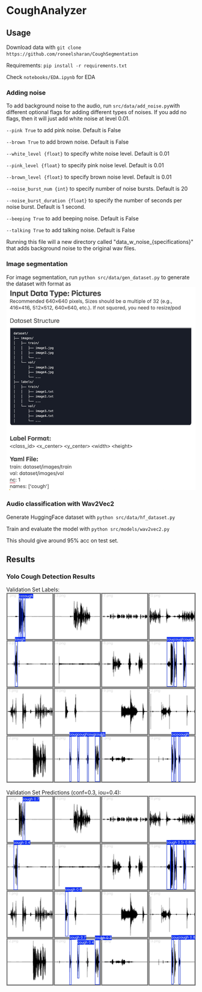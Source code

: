 # CoughAnalyzer

## Usage
Download data with
`git clone https://github.com/roneelsharan/CoughSegmentation`

Requirements: `pip install -r requirements.txt`

Check `notebooks/EDA.ipynb` for EDA

### Adding noise
To add background noise to the audio, run `src/data/add_noise.py`with different optional flags for adding different types of noises. If you add no flags, then it will just add white noise at level 0.01. 

`--pink True` to add pink noise. Default is False 

`--brown True` to add brown noise. Default is False 

`--white_level {float}` to specify white noise level. Default is 0.01

`--pink_level {float}` to specify pink noise level. Default is 0.01 

`--brown_level {float}` to specify brown noise level. Default is 0.01

`--noise_burst_num {int}` to specify number of noise bursts. Default is 20

`--noise_burst_duration {float}` to specify the number of seconds per noise burst. Default is 1 second. 

`--beeping True` to add beeping noise. Default is False

`--talking True` to add talking noise. Default is False

Running this file will a new directory called "data_w_noise_{specifications}" that adds background noise to the original wav files. 

### Image segmentation
For image segmentation, run `python src/data/gen_dataset.py` to generate the dataset with format as
![](figures/data_format.jpg)



### Audio classification with Wav2Vec2
Generate HuggingFace dataset with `python src/data/hf_dataset.py`

Train and evaluate the model with `python src/models/wav2vec2.py`

This should give around 95% acc on test set.

## Results
### Yolo Cough Detection Results
Validation Set Labels:
![](src/yolo/runs/detect/val/val_batch0_labels.jpg)

Validation Set Predictions (conf=0.3, iou=0.4):
![](src/yolo/runs/detect/val/val_batch0_pred.jpg)